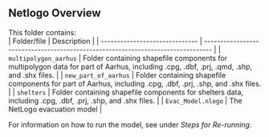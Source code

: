 ## Netlogo Overview
This folder contains:  
| Folder/file                        | Description                                                                          |
| ------------------------------ | -------------------------------------------------------------------------------- |
| ```multipolygon_aarhus```       | Folder containing shapefile components for multipolygon data for part of Aarhus, including .cpg, .dbf, .prj, .qmd, .shp, and .shx files.               | 
| ```new_part_of_aarhus```        | Folder containing shapefile components for part of Aarhus, including .cpg, .dbf, .prj, .shp, and .shx files.               | 
| ```shelters```      | Folder containing shapefile components for shelters data, including .cpg, .dbf, .prj, .shp, and .shx files.               |
| ```Evac_Model.nlogo```          | The NetLogo evacuation model  | 

For information on how to run the model, see under *Steps for Re-running*.